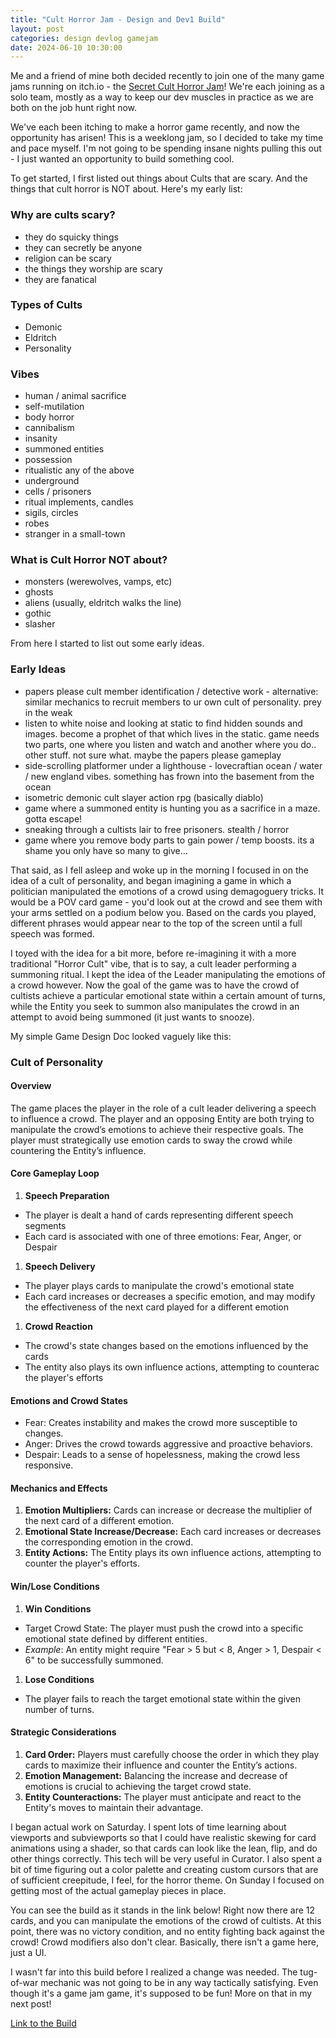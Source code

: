 ```yaml
---
title: "Cult Horror Jam - Design and Dev1 Build"
layout: post
categories: design devlog gamejam
date: 2024-06-10 10:30:00
---
```


Me and a friend of mine both decided recently to join one of the many game jams running on itch.io - the [Secret Cult Horror Jam](https://itch.io/jam/the-secret-cult-horror-jam)! We're each joining as a solo team, mostly as a way to keep our dev muscles in practice as we are both on the job hunt right now.

We've each been itching to make a horror game recently, and now the opportunity has arisen! This is a weeklong jam, so I decided to take my time and pace myself. I'm not going to be spending insane nights pulling this out - I just wanted an opportunity to build something cool.

<!--more-->

To get started, I first listed out things about Cults that are scary. And the things that cult horror is NOT about.  Here's my early list:

### Why are cults scary?
* they do squicky things
* they can secretly be anyone
* religion can be scary
* the things they worship are scary
* they are fanatical

### Types of Cults
* Demonic
* Eldritch
* Personality

### Vibes
* human / animal sacrifice
* self-mutilation
* body horror
* cannibalism
* insanity
* summoned entities
* possession
* ritualistic any of the above
* underground
* cells / prisoners
* ritual implements, candles
* sigils, circles
* robes
* stranger in a small-town 

### What is Cult Horror NOT about?
* monsters (werewolves, vamps, etc)
* ghosts
* aliens (usually, eldritch walks the line)
* gothic
* slasher

From here I started to list out some early ideas.

### Early Ideas
* papers please cult member identification / detective work - alternative: similar mechanics to recruit members to ur own cult of personality.  prey in the weak
* listen to white noise and looking at static to find hidden sounds and images. become a prophet of that which lives in the static. game needs two parts, one where you listen and watch and another where you do.. other stuff. not sure what. maybe the papers please gameplay
* side-scrolling platformer under a lighthouse - lovecraftian ocean / water / new england vibes.  something has frown into the basement from the ocean
* isometric demonic cult slayer action rpg (basically diablo)
* game where a summoned entity is hunting you as a sacrifice in a maze. gotta escape!
* sneaking through a cultists lair to free prisoners. stealth / horror
* game where you remove body parts to gain power / temp boosts. its a shame you only have so many to give…

That said, as I fell asleep and woke up in the morning I focused in on the idea of a cult of personality, and began imagining a game in which a politician manipulated the emotions of a crowd using demagoguery tricks. It would be a POV card game - you'd look out at the crowd and see them with your arms settled on a podium below you. Based on the cards you played, different phrases would appear near to the top of the screen until a full speech was formed.

I toyed with the idea for a bit more, before re-imagining it with a more traditional "Horror Cult" vibe, that is to say, a cult leader performing a summoning ritual. I kept the idea of the Leader manipulating the emotions of a crowd however. Now the goal of the game was to have the crowd of cultists achieve a particular emotional state within a certain amount of turns, while the Entity you seek to summon also manipulates the crowd in an attempt to avoid being summoned (it just wants to snooze).

My simple Game Design Doc looked vaguely like this:

### Cult of Personality
#### Overview
The game places the player in the role of a cult leader delivering a speech to influence a crowd. The player and an opposing Entity are both trying to manipulate the crowd’s emotions to achieve their respective goals. The player must strategically use emotion cards to sway the crowd while countering the Entity’s influence.
#### Core Gameplay Loop
1. **Speech Preparation**
 * The player is dealt a hand of cards representing different speech segments
 * Each card is associated with one of three emotions: Fear, Anger, or Despair
1. **Speech Delivery**
 * The player plays cards to manipulate the crowd's emotional state
 * Each card increases or decreases a specific emotion, and may modify the effectiveness of the next card played for a different emotion
1. **Crowd Reaction**
 * The crowd's state changes based on the emotions influenced by the cards
 * The entity also plays its own influence actions, attempting to counterac the player's efforts

#### Emotions and Crowd States
* Fear: Creates instability and makes the crowd more susceptible to changes.
* Anger: Drives the crowd towards aggressive and proactive behaviors.
* Despair: Leads to a sense of hopelessness, making the crowd less responsive.

#### Mechanics and Effects
1. **Emotion Multipliers:** Cards can increase or decrease the multiplier of the next card of a different emotion.
1. **Emotional State Increase/Decrease:** Each card increases or decreases the corresponding emotion in the crowd.
1. **Entity Actions:** The Entity plays its own influence actions, attempting to counter the player's efforts.

#### Win/Lose Conditions
1. **Win Conditions**
* Target Crowd State: The player must push the crowd into a specific emotional state defined by different entities.
* *Example*: An entity might require "Fear > 5 but < 8, Anger > 1, Despair < 6" to be successfully summoned.
1. **Lose Conditions**
* The player fails to reach the target emotional state within the given number of turns.

#### Strategic Considerations
1. **Card Order:** Players must carefully choose the order in which they play cards to maximize their influence and counter the Entity’s actions.
1. **Emotion Management:** Balancing the increase and decrease of emotions is crucial to achieving the target crowd state.
1. **Entity Counteractions:** The player must anticipate and react to the Entity's moves to maintain their advantage.


I began actual work on Saturday. I spent lots of time learning about viewports and subviewports so that I could have realistic skewing for card animations using a shader, so that cards can look like the lean, flip, and do other things correctly. This tech will be very useful in Curator. I also spent a bit of time figuring out a color palette and creating custom cursors that are of sufficient creepitude, I feel, for the horror theme. On Sunday I focused on getting most of the actual gameplay pieces in place. 

You can see the build as it stands in the link below! Right now there are 12 cards, and you can manipulate the emotions of the crowd of cultists. At this point, there was no victory condition, and no entity fighting back against the crowd! Crowd modifiers also don't clear. Basically, there isn't a game here, just a UI. 

I wasn't far into this build before I realized a change was needed. The tug-of-war mechanic was not going to be in any way tactically satisfying. Even though it's a game jam game, it's supposed to be fun! More on that in my next post!

<a href="/assets/secret-cult-horror-jam/dev1/" target="_blank">Link to the Build</a>
